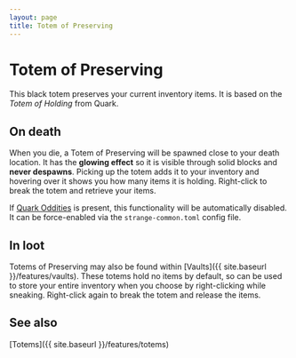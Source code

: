 ```yaml
---
layout: page
title: Totem of Preserving
---
```


# Totem of Preserving

This black totem preserves your current inventory items.  It is based on the *Totem of Holding* from Quark. 

## On death

When you die, a Totem of Preserving will be spawned close to your death location.  It has the **glowing effect** so it is visible through solid blocks and **never despawns**.  Picking up the totem adds it to your inventory and hovering over it shows you how many items it is holding.  Right-click to break the totem and retrieve your items.

If [Quark Oddities](https://www.curseforge.com/minecraft/mc-mods/quark-oddities) is present, this functionality will be automatically disabled.  It can be force-enabled via the `strange-common.toml` config file.

## In loot

Totems of Preserving may also be found within [Vaults]({{ site.baseurl }}/features/vaults).  These totems hold no items by default, so can be used to store your entire inventory when you choose by right-clicking while sneaking. Right-click again to break the totem and release the items.

## See also

[Totems]({{ site.baseurl }}/features/totems)